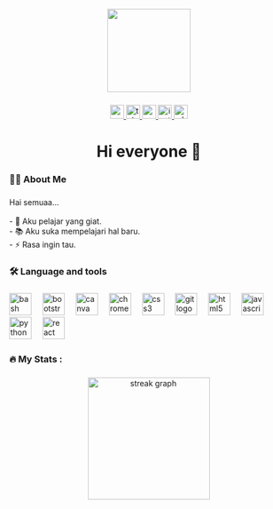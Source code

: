 <br clear="both">

<div align="center">
  <img height="150" src="https://telegra.ph/file/96f0c6b46dbb04a22797b.png"  />
</div>

###

<div align="center">
  <a href="https://youtube.com/@cranxdr?si=k2vsia6ntv5C41fh" target="_blank">
    <img src="https://img.shields.io/static/v1?message=Cranz%20Cynix&logo=youtube&label=&color=FF0000&logoColor=white&labelColor=&style=for-the-badge" height="25" alt="youtube logo"  />
  </a>
  <a href="https://t.me/@AizenCynix" target="_blank">
    <img src="https://img.shields.io/static/v1?message=Aizen%20Cynix&logo=telegram&label=&color=2CA5E0&logoColor=white&labelColor=&style=for-the-badge" height="25" alt="telegram logo"  />
  </a>
  <a href="danz230623@gmail.con" target="_blank">
    <img src="https://img.shields.io/static/v1?message=Gmail&logo=gmail&label=&color=D14836&logoColor=white&labelColor=&style=for-the-badge" height="25" alt="gmail logo"  />
  </a>
  <a href="https://www.instagram.com/chic.dani_23?igsh=bm16ZW5ybG5iaTVy" target="_blank">
    <img src="https://img.shields.io/static/v1?message=@Chic.Dani&logo=instagram&label=&color=E4405F&logoColor=white&labelColor=&style=for-the-badge" height="25" alt="instagram logo"  />
  </a>
  <a href="https://wa.me/6285956071065" target="_blank">
    <img src="https://img.shields.io/static/v1?message=Chic.Dani&logo=whatsapp&label=&color=25D366&logoColor=white&labelColor=&style=for-the-badge" height="25" alt="whatsapp logo"  />
  </a>
</div>

###

<h1 align="center">Hi everyone 👋</h1>

###

<h3 align="left">👩‍💻  About Me</h3>

###

<p align="left">Hai semuaa... <br><br>- 🔭 Aku pelajar yang giat. <br>- 📚 Aku suka mempelajari hal baru. <br>- ⚡ Rasa ingin tau.</p>

###

<h3 align="left">🛠 Language and tools</h3>

###

<div align="left">
  <img src="https://cdn.jsdelivr.net/gh/devicons/devicon/icons/bash/bash-original.svg" height="40" alt="bash logo"  />
  <img width="12" />
  <img src="https://cdn.jsdelivr.net/gh/devicons/devicon/icons/bootstrap/bootstrap-original.svg" height="40" alt="bootstrap logo"  />
  <img width="12" />
  <img src="https://cdn.jsdelivr.net/gh/devicons/devicon/icons/canva/canva-original.svg" height="40" alt="canva logo"  />
  <img width="12" />
  <img src="https://cdn.jsdelivr.net/gh/devicons/devicon/icons/chrome/chrome-original.svg" height="40" alt="chrome logo"  />
  <img width="12" />
  <img src="https://cdn.jsdelivr.net/gh/devicons/devicon/icons/css3/css3-original.svg" height="40" alt="css3 logo"  />
  <img width="12" />
  <img src="https://cdn.jsdelivr.net/gh/devicons/devicon/icons/git/git-original.svg" height="40" alt="git logo"  />
  <img width="12" />
  <img src="https://cdn.jsdelivr.net/gh/devicons/devicon/icons/html5/html5-original.svg" height="40" alt="html5 logo"  />
  <img width="12" />
  <img src="https://cdn.jsdelivr.net/gh/devicons/devicon/icons/javascript/javascript-original.svg" height="40" alt="javascript logo"  />
  <img width="12" />
  <img src="https://cdn.jsdelivr.net/gh/devicons/devicon/icons/python/python-original.svg" height="40" alt="python logo"  />
  <img width="12" />
  <img src="https://cdn.jsdelivr.net/gh/devicons/devicon/icons/react/react-original.svg" height="40" alt="react logo"  />
</div>

###

<h3 align="left">🔥   My Stats :</h3>

###

<div align="center">
  <img src="https://streak-stats.demolab.com?user=DaniMulyawan&locale=en&mode=daily&theme=dark&hide_border=false&border_radius=5&order=3" height="220" alt="streak graph"  />
</div>

###

